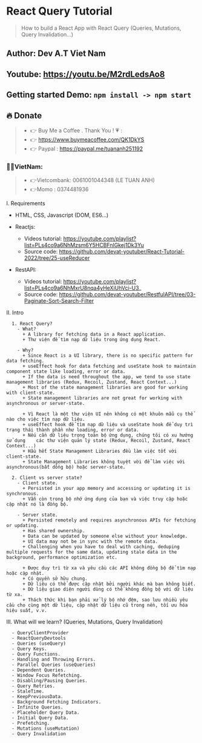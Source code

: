 # React Query Tutorial   

> How to build a React App with React Query (Queries, Mutations, Query Invalidation...)   
 
## Author: Dev A.T Viet Nam   

## Youtube: https://youtu.be/M2rdLedsAo8   

## Getting started Demo: `npm install -> npm start`  

## 🔥 Donate   
> + 👉 Buy Me a Coffee . Thank You ! 💗 :   
> + 👉 https://www.buymeacoffee.com/QK1DkYS  
> + 👉 Paypal : https://paypal.me/tuananh251192  

### 👻👻VietNam:   
> + 👉Vietcombank: 0061001044348 (LE TUAN ANH)  
> + 👉Momo : 0374481936  


I. Requirements   
  - HTML, CSS, Javascript (DOM, ES6...)   

  - Reactjs:    
    + Videos tutorial: https://youtube.com/playlist?list=PLs4co9a6NhMzsm6Y5HCBFnlGkej1Dk3Yu   
    + Source code: https://github.com/devat-youtuber/React-Tutorial-2022/tree/25-useReducer   
  
  - RestAPI:   
    + Videos tutorial: https://youtube.com/playlist?list=PLs4co9a6NhMxrU8nqa4yHeXiUhVci-U3_   
    + Source code: https://github.com/devat-youtuber/RestfulAPI/tree/03-Paginate-Sort-Search-Filter  

II. Intro  
```
  1. React Query?     
    - What?      
      + A library for fetching data in a React application.        
      + Thư viện để tìm nạp dữ liệu trong ứng dụng React.   

    - Why?   
      + Since React is a UI library, there is no specific pattern for data fetching.   
      + useEffect hook for data fetching and useState hook to maintain component state like loading, error or data.  
      + If the data is need throughout the app, we tend to use state management libraries (Redux, Recoil, Zustand, React Context...)   
      + Most of the state management libraries are good for working with client-state.   
      + State management libraries are not great for working with asynchronous or server-state.  

      + Vì React là một thư viện UI nên không có một khuôn mẫu cụ thể nào cho việc tìm nạp dữ liệu.   
      + useEffect hook để tìm nạp dữ liệu và useState hook để duy trì trạng thái thành phần như loading, error or data.   
      + Nếu cần dữ liệu trong toàn bộ ứng dụng, chúng tôi có xu hướng sử dụng    các thư viện quản lý state (Redux, Recoil, Zustand, React Context...)     
      + Hầu hết State Management Libraries đều làm việc tốt với client-state.  
      + State Management Libraries không tuyệt vời để làm việc với asynchronous(bất dồng bộ) hoặc server-state.   

  2. Client vs server state?             
    - Client state.    
      + Persisted in your app memory and accessing or updating it is synchronous.
      + Vẫn còn trong bộ nhớ ứng dụng của bạn và việc truy cập hoặc cập nhật nó là đồng bộ.   

    - Server state.  
      + Persisted remotely and requires asynchronous APIs for fetching or updating.   
      + Has shared ownership.   
      + Data can be updated by someone else without your knowledge.    
      + UI data may not be in sync with the remote data.  
      + Challenging when you have to deal with caching, deduping multiple requests for the same data, updating stale data in the background, performance optimization etc.  

      + Được duy trì từ xa và yêu cầu các API không đồng bộ để tìm nạp hoặc cập nhật.  
      + Có quyền sở hữu chung.  
      + Dữ liệu có thể được cập nhật bởi người khác mà bạn không biết.   
      + Dữ liệu giao diện người dùng có thể không đồng bộ với dữ liệu từ xa.   
      + Thách thức khi bạn phải xử lý bộ nhớ đệm, sao lưu nhiều yêu cầu cho cùng một dữ liệu, cập nhật dữ liệu cũ trong nền, tối ưu hóa hiệu suất, v.v.   
```

III. What will we learn?  (Queries, Mutations, Query Invalidation)   
```     
  - QueryClientProvider      
  - ReactQueryDevtools        
  - Queries (useQuery)
  - Query Keys.
  - Query Functions.
  - Handling and Throwing Errors.
  - Parallel Queries (useQueries)
  - Dependent Queries.      
  - Window Focus Refetching.       
  - Disabling/Pausing Queries.       
  - Query Retries.
  - StaleTime.
  - KeepPreviousData.
  - Background Fetching Indicators.
  - Infinite Queries.
  - Placeholder Query Data.
  - Initial Query Data.
  - Prefetching.
  - Mutations (useMutation)
  - Query Invalidation
```
